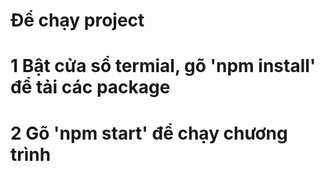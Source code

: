# Để chạy project
# 1 Bật cửa sổ termial, gõ 'npm install' để tải các package
# 2 Gõ 'npm start' để chạy chương trình
